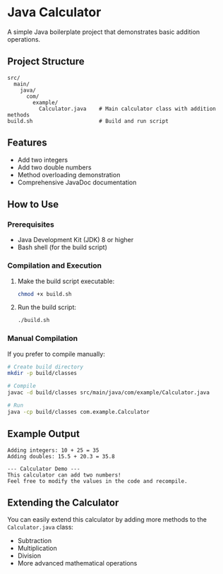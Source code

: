 # Java Calculator

A simple Java boilerplate project that demonstrates basic addition operations.

## Project Structure

```
src/
  main/
    java/
      com/
        example/
          Calculator.java    # Main calculator class with addition methods
build.sh                     # Build and run script
```

## Features

- Add two integers
- Add two double numbers
- Method overloading demonstration
- Comprehensive JavaDoc documentation

## How to Use

### Prerequisites
- Java Development Kit (JDK) 8 or higher
- Bash shell (for the build script)

### Compilation and Execution

1. Make the build script executable:
   ```bash
   chmod +x build.sh
   ```

2. Run the build script:
   ```bash
   ./build.sh
   ```

### Manual Compilation

If you prefer to compile manually:

```bash
# Create build directory
mkdir -p build/classes

# Compile
javac -d build/classes src/main/java/com/example/Calculator.java

# Run
java -cp build/classes com.example.Calculator
```

## Example Output

```
Adding integers: 10 + 25 = 35
Adding doubles: 15.5 + 20.3 = 35.8

--- Calculator Demo ---
This calculator can add two numbers!
Feel free to modify the values in the code and recompile.
```

## Extending the Calculator

You can easily extend this calculator by adding more methods to the `Calculator.java` class:
- Subtraction
- Multiplication
- Division
- More advanced mathematical operations